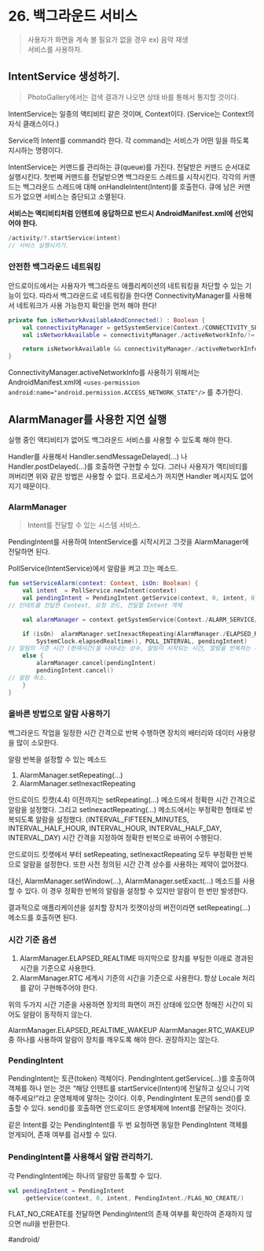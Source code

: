 # 26. 백그라운드 서비스
> 사용자가 화면을 계속 볼 필요가 없을 경우 ex) 음악 재생  
> 서비스를 사용하자.  

## IntentService 생성하기.
> PhotoGallery에서는 검색 결과가 나오면 상태 바를 통해서 통지할 것이다.  

IntentService는 일종의 액티비티 같은 것이며, Context이다. (Service는 Context의 자식 클래스이다.)

Service의 Intent를 command라 한다.
각 command는 서비스가 어떤 일을 하도록 지시하는 명령이다. 

IntentService는 커맨드를 관리하는 큐(queue)를 가진다.
전달받은 커맨드 순서대로 실행시킨다. 
첫번째 커맨드를 전달받으면 백그라운드 스레드를 시작시킨다.
각각의 커맨드는 백그라운드 스레드에 대해 onHandleIntent(Intent)를 호출한다.
큐에 남은 커맨드가 없으면 서비스는 중단되고 소멸된다.

**서비스는 액티비티처럼 인텐트에 응답하므로 반드시 AndroidManifest.xml에 선언되어야 한다.**

```kotlin
/activity/?.startService(intent)
// 서비스 실행시키기.
```

### 안전한 백그라운드 네트워킹
안드로이드에서는 사용자가 백그라운드 애플리케이션의 네트워킹을 차단할 수 있는 기능이 있다.
따라서 백그라운드로 네트워킹을 한다면 ConnectivityManager를 사용해서 네트워크가 사용 가능한지 확인을 먼저 해야 한다!

```kotlin
private fun isNetworkAvailableAndConnected() : Boolean {
    val connectivityManager = getSystemService(Context./CONNECTIVITY_SERVICE/) as ConnectivityManager
    val isNetworkAvailable = connectivityManager./activeNetworkInfo/!= null

    return isNetworkAvailable && connectivityManager./activeNetworkInfo/./isConnected/
}
```

ConnectivityManager.activeNetworkInfo를 사용하기 위해서는 AndroidManifest.xml에 
`<uses-permission android:name="android.permission.ACCESS_NETWORK_STATE"/>`
를 추가한다.

## AlarmManager를 사용한 지연 실행
실행 중인 액티비티가 없어도 백그라운드 서비스를 사용할 수 있도록 해야 한다.

Handler를 사용해서 Handler.sendMessageDelayed(…) 나 Handler.postDelayed(…)를 호출하면 구현할 수 있다.
그러나 사용자가 액티비티를 꺼버리면 위와 같은 방법은 사용할 수 없다.
프로세스가 꺼지면 Handler 메시지도 없어지기 때문이다.

### AlarmManager
> Intent를 전달할 수 있는 시스템 서비스.  

PendingIntent를 사용하여 IntentService를 시작시키고 그것을 AlarmManager에 전달하면 된다. 

PollService(IntentService)에서 알람을 켜고 끄는 메소드.
```kotlin
fun setServiceAlarm(context: Context, isOn: Boolean) {
    val intent  = PollService.newIntent(context)
    val pendingIntent = PendingIntent.getService(context, 0, intent, 0)
// 인테트를 전달한 Context, 요청 코드, 전달할 Intent 객체

    val alarmManager = context.getSystemService(Context./ALARM_SERVICE/) as AlarmManager

    if (isOn)  alarmManager.setInexactRepeating(AlarmManager./ELAPSED_REALTIME/,
        SystemClock.elapsedRealtime(), POLL_INTERVAL, pendingIntent)
// 알림의 기준 시간 (현재시간)을 나태내는 상수, 알림이 시작되는 시간, 알람을 반복하는 시간 간격, 알람이 작동될 때 촉발시킬 PendingIntent
    else {
        alarmManager.cancel(pendingIntent)
        pendingIntent.cancel()
// 알람 취소.
    }
}
```

### 올바른 방법으로 알람 사용하기
백그라운드 작업을 일정한 시간 간격으로 반복 수행하면 장치의 배터리와 데이터 사용량을 많이 소모한다. 

알람 반복을 설정할 수 있는 메소드
1. AlarmManager.setRepeating(…)
2. AlarmManager.setInexactRepeating

안드로이드 킷캣(4.4) 이전까지는 setRepeating(…) 메소드에서 정확한 시간 간격으로 알람을 설정했다. 그리고 setInexactRepeating(...) 메소드에서는 부정확한 형태로 반복되도록 알람을 설정했다.
(INTERVAL_FIFTEEN_MINUTES,
INTERVAL_HALF_HOUR,
INTERVAL_HOUR,
INTERVAL_HALF_DAY,
INTERVAL_DAY) 시간 간격을 지정하여 정확한 반복으로 바뀌어 수행된다.

안드로이드 킷캣에서 부터 setRepeating, setInexactRepeating 모두 부정확한 반복으로 알람을 설정한다. 또한 사전 정의된 시간 간격 상수를 사용하는 제약이 없어졌다.

대신, AlarmManager.setWindow(…), AlarmManager.setExact(…) 메소드를 사용할 수 있다. 이 경우 정확한 반복의 알람을 설정할 수 있지만 알람이 한 번만 발생한다.

결과적으로 애플리케이션을 설치할 장치가 킷캣이상의 버전이라면 setRepeating(...) 메소드를 호출하면 된다. 

### 시간 기준 옵션
1. AlarmManager.ELAPSED_REALTIME
마지막으로 장치를 부팅한 이래로 경과된 시간을 기준으로 사용한다.
2. AlarmManager.RTC
세계시 기준의 시간을 기준으로 사용한다. 
항상 Locale 처리를 같이 구현해주어야 한다.

위의 두가지 시간 기준을 사용하면 장치의 화면이 꺼진 상태에 있으면 정해진 시간이 되어도 알람이 동작하지 않는다.

AlarmManager.ELAPSED_REALTIME_WAKEUP
AlarmManager.RTC_WAKEUP 중 하나를 사용하여 알람이 장치를 깨우도록 해야 한다. 권장하지는 않는다.

### PendingIntent
PendingIntent는 토큰(token) 객체이다. 
PendingIntent.getService(…)를 호출하여 객체를 하나 얻는 것은 “해당 인텐트를 startService(Intent)에 전달하고 싶으니 기억해주세요!”라고 운영체제에 말하는 것이다.
이후, PendingIntent 토큰의 send()를 호출할 수 있다. send()를 호출하면 안드로이드 운영체제에 Intent를 전달하는 것이다.

같은 Intent를 갖는 PendingIntent를 두 번 요청하면 동일한 PendingIntent 객체를 얻게되어, 존재 여부를 검사할 수 있다.

### PendingIntent를 사용해서 알람 관리하기.
각 PendingIntent에는 하나의 알람만 등록할 수 있다.

```kotlin
val pendingIntent = PendingIntent
    .getService(context, 0, intent, PendingIntent./FLAG_NO_CREATE/)
```

FLAT_NO_CREATE를 전달하면 PendingIntent의 존재 여부를 확인하여 존재하지 않으면 null을 반환한다.

#android/